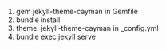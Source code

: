 1. gem jekyll-theme-cayman in Gemfile
2. bundle install
3. theme: jekyll-theme-cayman in _config.yml
4. bundle exec jekyll serve
